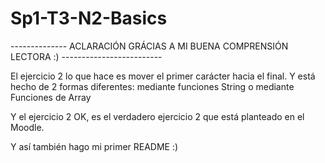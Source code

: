 # Sp1-T3-N2-Basics

-------------- ACLARACIÓN GRÁCIAS A MI BUENA COMPRENSIÓN LECTORA :) -------------------------

El ejercicio 2 lo que hace es mover el primer carácter hacia el final. Y está hecho de 2 formas diferentes: mediante funciones String o mediante Funciones de Array

Y el ejercicio 2 OK, es el verdadero ejercicio 2 que está planteado en el Moodle.

Y así también hago mi primer README :)
